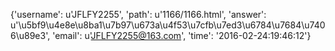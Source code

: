 {'username': u'JFLFY2255', 'path': u'1166/1166.html', 'answer': u'\u5bf9\u4e8e\u8ba1\u7b97\u673a\u4f53\u7cfb\u7ed3\u6784\u7684\u7406\u89e3', 'email': u'JFLFY2255@163.com', 'time': '2016-02-24:19:46:12'}